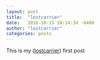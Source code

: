 ```yaml
---
layout: post
title:  "lostcarrier"
date:   2016-10-15 10:14:34 -0400
author: "lostcarrier"
categories: posts
---
```

This is my ([lostcarrier][lostcarrier-site]) first post

[lostcarrier-site]: https://lostcarrier.github.io/
